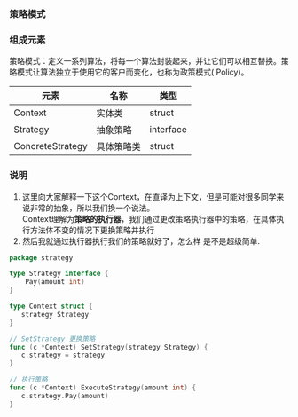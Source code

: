 ### 策略模式

### 组成元素

策略模式：定义一系列算法，将每一个算法封装起来，并让它们可以相互替换。策略模式让算法独立于使用它的客户而变化，也称为政策模式(
Policy)。

| 元素               | 名称    | 类型        |
|------------------|-------|-----------|
| Context          | 实体类   | struct    |
| Strategy         | 抽象策略  | interface |
| ConcreteStrategy | 具体策略类 | struct    |

### 说明

1. 这里向大家解释一下这个Context，在直译为上下文，但是可能对很多同学来说非常的抽象，所以我们换一个说法。  
   Context理解为**策略的执行器**，我们通过更改策略执行器中的策略，在具体执行方法体不变的情况下更换策略并执行
2. 然后我就通过执行器执行我们的策略就好了，怎么样 是不是超级简单.

```go
package strategy

type Strategy interface {
	Pay(amount int)
}

type Context struct {
   strategy Strategy
}

// SetStrategy 更换策略
func (c *Context) SetStrategy(strategy Strategy) {
   c.strategy = strategy
}

// 执行策略
func (c *Context) ExecuteStrategy(amount int) {
   c.strategy.Pay(amount)
}

```